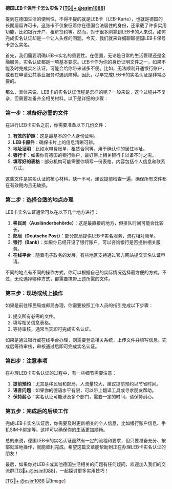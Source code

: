 **德国LEB卡保号卡怎么实名？[[TG💪+ @esim1088](https://t.me/s/esim1088)]**

提到在德国生活的便利性，不得不提的就是LEB卡（LEB-Karte），也就是德国的长期居留许可卡。这张卡不仅象征着你在德国合法居住的身份，还承载了许多实用功能，比如银行开户、租房签约等。然而，对于很多刚拿到LEB卡的人来说，如何完成实名认证却是一个让人头疼的问题。今天，我们就来详细聊聊德国LEB卡保号卡怎么实名。

首先，我们需要明确LEB卡实名的重要性。在德国，无论是日常的生活管理还是金融服务，实名认证都是一项基本要求。LEB卡作为你的身份证明文件之一，如果不能及时完成实名认证，可能会给你带来诸多不便。比如，无法顺利开通银行账户，或者在申请公共事业服务时遇到障碍。因此，尽早完成LEB卡的实名认证是非常必要的。

那么，具体来说，LEB卡的实名认证流程是怎样的呢？一般来说，这个过程并不复杂，但需要准备齐全相关材料。以下是详细的步骤：

### **第一步：准备好必需的文件**
在进行LEB卡实名之前，你需要准备以下几份文件：
1. **有效的护照**：这是最基本的个人身份证明。
2. **LEB卡原件**：确保卡片上的信息清晰可辨。
3. **地址证明**：比如水电费账单、租赁合同等，用于确认你的居住地址。
4. **银行卡**：如果你有德国的银行账户，最好带上相关银行卡以备不时之需。
5. **填写好的表格**：部分机构可能需要你填写一份表格，内容包括个人信息和联系方式。

这些文件是实名认证的核心材料，缺一不可。建议提前检查一遍，确保所有文件都在有效期内且无破损。

### **第二步：选择合适的地点办理**
LEB卡实名认证通常可以在以下几个地方进行：
1. **移民局（Ausländerbehörde）**：这是最直接的地方，但排队时间可能会比较长。
2. **邮局（Deutsche Post）**：部分邮局提供LEB卡实名服务，流程相对简单。
3. **银行（Bank）**：如果你已经开设了银行账户，可以咨询银行是否提供相关服务。
4. **在线平台**：随着电子政务的发展，有些地区支持通过官方网站提交实名认证申请。

不同的地点有不同的操作方式，你可以根据自己的实际情况选择最方便的方式。不过，无论选择哪种方式，都需要携带上述所需的文件。

### **第三步：现场或线上操作**
如果是前往移民局或邮局办理，你需要按照工作人员的指引完成以下步骤：
1. 提交所有必需的文件。
2. 填写相关信息表格。
3. 等待审核，通常当天即可完成实名认证。

如果是通过银行或在线平台办理，则需要登录相关系统，上传文件并填写信息。完成后等待审核，审核通过后即可完成实名认证。

### **第四步：注意事项**
在办理LEB卡实名认证的过程中，有一些细节需要注意：
1. **提前预约**：尤其是移民局和邮局，人流量较大，建议提前预约以节省时间。
2. **语言问题**：如果你的德语水平有限，可以带上翻译工具或寻求朋友帮助。
3. **保持耐心**：实名认证可能涉及多个部门，需要一定的时间，请保持耐心。

### **第五步：完成后的后续工作**
完成LEB卡实名认证后，你需要及时更新相关的个人信息，比如银行账户信息、手机SIM卡绑定等。这样可以确保你的生活更加顺畅。

总的来说，德国LEB卡的实名认证虽然有一定的流程和要求，但只要准备充分、按部就班地操作，就能顺利完成。希望这篇文章能帮助到正在办理LEB卡实名认证的朋友！

最后，如果你对LEB卡或其他德国生活相关的问题有任何疑问，欢迎加入我们的交流群[[TG💪+ @esim1088](https://t.me/s/esim1088)]，一起探讨更多实用技巧！

[[TG💪+ @esim1088](https://t.me/s/esim1088) ![Image](https://i.postimg.cc/4NQfJmqS/Snipaste-2025-05-13-00-14-12.png)]